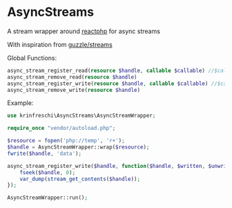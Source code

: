 AsyncStreams
============

A stream wrapper around [reactphp](https://github.com/reactphp/event-loop) for async streams

With inspiration from [guzzle/streams](https://github.com/guzzle/streams)

Global Functions:

```php
async_stream_register_read(resource $handle, callable $callable) //$callable will receive args: $handle
async_stream_remove_read(resource $handle)
async_stream_register_write(resource $handle, callable $callable) //$callable will receive args: $handle, $written, $unwritten
async_stream_remove_write(resource $handle)
```

Example:

```php
use krinfreschi\AsyncStreams\AsyncStreamWrapper;

require_once "vendor/autoload.php";

$resource = fopen('php://temp', 'r+');
$handle = AsyncStreamWrapper::wrap($resource);
fwrite($handle, 'data');

async_stream_register_write($handle, function($handle, $written, $unwritten) {
    fseek($handle, 0);
    var_dump(stream_get_contents($handle));
});

AsyncStreamWrapper::run();
```
